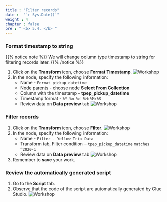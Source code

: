 ```yaml
---
title : "Filter records"
date :  "`r Sys.Date()`" 
weight : 4 
chapter : false
pre : " <b> 5.4. </b> "
---
```

### Format timestamp to string
{{% notice note %}}
We will change column type timestamp to string for filtering records later.
{{% /notice %}}

1. Click on the **Transform** icon, choose **Format Timestamp**.
![Workshop](/images/5-transforming-data/create-job-format-timestamp-01.png)
2. In the node, specify the following information:
    * Name - `Format pickup_datetime`
    * Node parents - choose node **Select From Collection**
    * Column with the timestamp - **tpep_pickup_datetime**
    * Timestamp format - `%Y-%m-%d %H:%M:%S`
    * Review data on **Data preview** tab
    ![Workshop](/images/5-transforming-data/create-job-format-timestamp-02.png)

### Filter records
1. Click on the **Transform** icon, choose **Filter**.
![Workshop](/images/5-transforming-data/create-job-filter-records-01.png)
2. In the node, specify the following information:
    * Name - `Filter - Yellow Trip Data`
    * Transform tab, Filter condition – `tpep_pickup_datetime` `matches` `^2020-1`
    * Review data on **Data preview** tab
    ![Workshop](/images/5-transforming-data/create-job-filter-records-02.png)
3. Remember to **save** your work.

### Review the automatically generated script
1. Go to the **Script** tab.
2. Observe that the code of the script are automatically generated by Glue Studio.
![Workshop](/images/5-transforming-data/create-job-view-script.png)